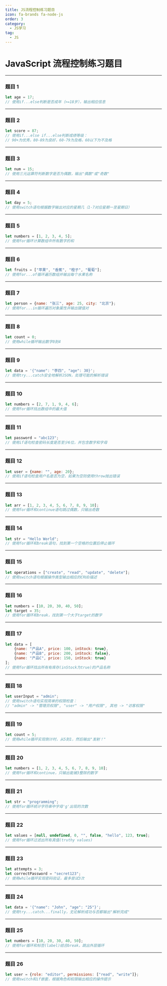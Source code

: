 ```yaml
---
title: JS流程控制练习题目
icon: fa-brands fa-node-js
order: 3
category:
  - JS学习
tag:
  - JS
---
```




# JavaScript 流程控制练习题目

---

### 题目 1
```javascript
let age = 17;
// 使用if...else判断是否成年（>=18岁），输出相应信息
```

---

### 题目 2
```javascript
let score = 87;
// 使用if...else if...else判断成绩等级：
// 90+为优秀，80-89为良好，60-79为及格，60以下为不及格
```

---

### 题目 3
```javascript
let num = 15;
// 使用三元运算符判断数字是否为偶数，输出"偶数"或"奇数"
```

---

### 题目 4
```javascript
let day = 5;
// 使用switch语句根据数字输出对应的星期几（1-7对应星期一至星期日）
```

---

### 题目 5
```javascript
let numbers = [1, 2, 3, 4, 5];
// 使用for循环计算数组中所有数字的和
```

---

### 题目 6
```javascript
let fruits = ["苹果", "香蕉", "橙子", "葡萄"];
// 使用for...of循环遍历数组并输出每个水果名称
```

---

### 题目 7
```javascript
let person = {name: "张三", age: 25, city: "北京"};
// 使用for...in循环遍历对象属性并输出键值对
```

---

### 题目 8
```javascript
let count = 0;
// 使用while循环输出数字0到4
```

---

### 题目 9
```javascript
let data = '{"name": "李四", "age": 30}';
// 使用try...catch安全地解析JSON，处理可能的解析错误
```

---

### 题目 10
```javascript
let numbers = [2, 7, 1, 9, 4, 6];
// 使用for循环找出数组中的最大值
```

---

### 题目 11
```javascript
let password = "abc123";
// 使用if语句检查密码长度是否至少6位，并包含数字和字母
```

---

### 题目 12
```javascript
let user = {name: "", age: 20};
// 使用if语句检查用户名是否为空，如果为空则使用throw抛出错误
```

---

### 题目 13
```javascript
let arr = [1, 2, 3, 4, 5, 6, 7, 8, 9, 10];
// 使用for循环和continue语句跳过偶数，只输出奇数
```

---

### 题目 14
```javascript
let str = "Hello World";
// 使用for循环和break语句，找到第一个空格的位置后停止循环
```

---

### 题目 15
```javascript
let operations = ["create", "read", "update", "delete"];
// 使用switch语句根据操作类型输出相应的CRUD描述
```

---

### 题目 16
```javascript
let numbers = [10, 20, 30, 40, 50];
let target = 35;
// 使用for循环和break，找到第一个大于target的数字
```

---

### 题目 17
```javascript
let data = [
    {name: "产品A", price: 100, inStock: true},
    {name: "产品B", price: 200, inStock: false},
    {name: "产品C", price: 150, inStock: true}
];
// 使用for循环找出所有有库存(inStock为true)的产品名称
```

---

### 题目 18
```javascript
let userInput = "admin";
// 使用switch语句实现简单的权限检查：
// "admin" -> "管理员权限", "user" -> "用户权限", 其他 -> "访客权限"
```

---

### 题目 19
```javascript
let count = 5;
// 使用while循环实现倒计时，从5到1，然后输出"发射！"
```

---

### 题目 20
```javascript
let numbers = [1, 2, 3, 4, 5, 6, 7, 8, 9, 10];
// 使用for循环和continue，只输出能被3整除的数字
```

---

### 题目 21
```javascript
let str = "programming";
// 使用for循环统计字符串中字母'g'出现的次数
```

---

### 题目 22
```javascript
let values = [null, undefined, 0, "", false, "hello", 123, true];
// 使用for循环过滤出所有真值(truthy values)
```

---

### 题目 23
```javascript
let attempts = 3;
let correctPassword = "secret123";
// 使用while循环实现密码验证，最多尝试3次
```

---

### 题目 24
```javascript
let data = '{"name": "John", "age": "25"}';
// 使用try...catch...finally，无论解析成功与否都输出"解析完成"
```

---

### 题目 25
```javascript
let numbers = [10, 20, 30, 40, 50];
// 使用for循环和标签(label)结合break，跳出外层循环
```

---

### 题目 26
```javascript
let user = {role: "editor", permissions: ["read", "write"]};
// 使用switch和if嵌套，根据角色和权限输出相应的操作提示